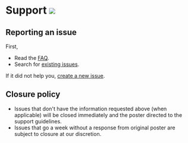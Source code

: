 # Support [![](https://isitmaintained.com/badge/resolution/portapps/rocketchat-portable.svg)](https://isitmaintained.com/project/portapps/rocketchat-portable)

## Reporting an issue

First,

* Read the [FAQ](http://portapps.github.io/doc/faq/).
* Search for [existing issues](https://github.com/portapps/rocketchat-portable/issues?utf8=%E2%9C%93&q=).

If it did not help you, [create a new issue](https://github.com/portapps/rocketchat-portable/issues).

## Closure policy

* Issues that don't have the information requested above (when applicable) will be closed immediately and the poster directed to the support guidelines.
* Issues that go a week without a response from original poster are subject to closure at our discretion.

